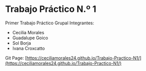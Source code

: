 # Trabajo Práctico N.º 1
Primer Trabajo Práctico Grupal
Integrantes:
* Cecilia Morales
* Guadalupe Goico
* Sol Borja
* Ivana Croxcatto

Git Page: [https://ceciliamorales24.github.io/Trabajo-Practico-N1/](https://ceciliamorales24.github.io/Trabajo-Practico-N1/)







